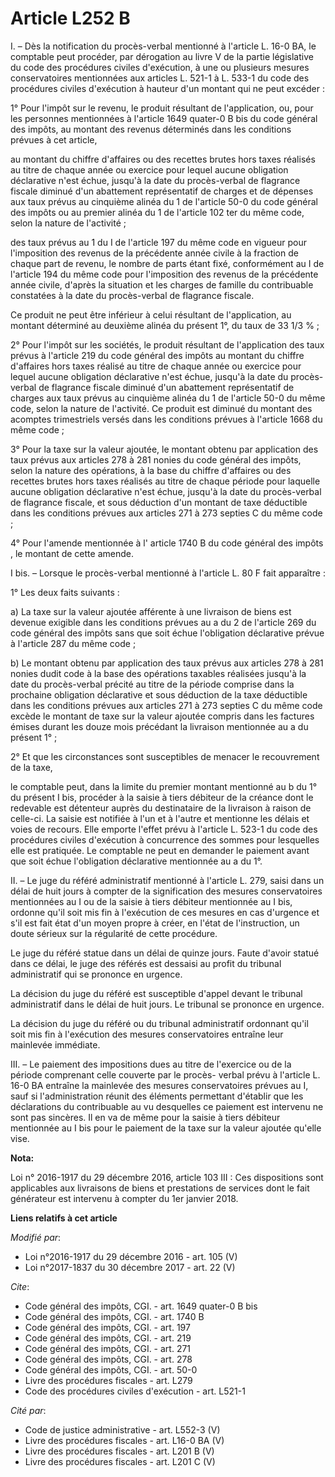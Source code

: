 # Article L252 B

I. – Dès la notification du procès-verbal mentionné à l'article L. 16-0 BA, le comptable peut procéder, par dérogation au
livre V de la partie législative du code des procédures civiles d'exécution, à une ou plusieurs mesures conservatoires
mentionnées aux articles L. 521-1 à L. 533-1 du code des procédures civiles d'exécution à hauteur d'un montant qui ne peut
excéder :

1° Pour l'impôt sur le revenu, le produit résultant de l'application, ou, pour les personnes mentionnées à l'article 1649
quater-0 B bis du code général des impôts, au montant des revenus déterminés dans les conditions prévues à cet article,

au montant du chiffre d'affaires ou des recettes brutes hors taxes réalisés au titre de chaque année ou exercice pour lequel
aucune obligation déclarative n'est échue, jusqu'à la date du procès-verbal de flagrance fiscale diminué d'un abattement
représentatif de charges et de dépenses aux taux prévus au cinquième alinéa du 1 de l'article 50-0 du code général des impôts
ou au premier alinéa du 1 de l'article 102 ter du même code, selon la nature de l'activité ;

des taux prévus au 1 du I de l'article 197 du même code en vigueur pour l'imposition des revenus de la précédente année
civile à la fraction de chaque part de revenu, le nombre de parts étant fixé, conformément au I de l'article 194 du même code
pour l'imposition des revenus de la précédente année civile, d'après la situation et les charges de famille du contribuable
constatées à la date du procès-verbal de flagrance fiscale.

Ce produit ne peut être inférieur à celui résultant de l'application, au montant déterminé au deuxième alinéa du présent 1°,
du taux de 33 1/3 % ;

2° Pour l'impôt sur les sociétés, le produit résultant de l'application des taux prévus à l'article 219 du code général des
impôts au montant du chiffre d'affaires hors taxes réalisé au titre de chaque année ou exercice pour lequel aucune obligation
déclarative n'est échue, jusqu'à la date du procès-verbal de flagrance fiscale diminué d'un abattement représentatif de
charges aux taux prévus au cinquième alinéa du 1 de l'article 50-0 du même code, selon la nature de l'activité. Ce produit
est diminué du montant des acomptes trimestriels versés dans les conditions prévues à l'article 1668 du même code ;

3° Pour la taxe sur la valeur ajoutée, le montant obtenu par application des taux prévus aux articles 278 à 281 nonies du
code général des impôts, selon la nature des opérations, à la base du chiffre d'affaires ou des recettes brutes hors taxes
réalisés au titre de chaque période pour laquelle aucune obligation déclarative n'est échue, jusqu'à la date du procès-verbal
de flagrance fiscale, et sous déduction d'un montant de taxe déductible dans les conditions prévues aux articles 271 à 273
septies C du même code ;

4° Pour l'amende mentionnée à l' article 1740 B du code général des impôts , le montant de cette amende.

I bis. – Lorsque le procès-verbal mentionné à l'article L. 80 F fait apparaître :

1° Les deux faits suivants :

a) La taxe sur la valeur ajoutée afférente à une livraison de biens est devenue exigible dans les conditions prévues au a du
2 de l'article 269 du code général des impôts sans que soit échue l'obligation déclarative prévue à l'article 287 du même
code ;

b) Le montant obtenu par application des taux prévus aux articles 278 à 281 nonies dudit code à la base des opérations
taxables réalisées jusqu'à la date du procès-verbal précité au titre de la période comprise dans la prochaine obligation
déclarative et sous déduction de la taxe déductible dans les conditions prévues aux articles 271 à 273 septies C du même code
excède le montant de taxe sur la valeur ajoutée compris dans les factures émises durant les douze mois précédant la livraison
mentionnée au a du présent 1° ;

2° Et que les circonstances sont susceptibles de menacer le recouvrement de la taxe,

le comptable peut, dans la limite du premier montant mentionné au b du 1° du présent I bis, procéder à la saisie à tiers
débiteur de la créance dont le redevable est détenteur auprès du destinataire de la livraison à raison de celle-ci. La saisie
est notifiée à l'un et à l'autre et mentionne les délais et voies de recours. Elle emporte l'effet prévu à l'article L. 523-1
du code des procédures civiles d'exécution à concurrence des sommes pour lesquelles elle est pratiquée. Le comptable ne peut
en demander le paiement avant que soit échue l'obligation déclarative mentionnée au a du 1°.

II. – Le juge du référé administratif mentionné à l'article L. 279, saisi dans un délai de huit jours à compter de la
signification des mesures conservatoires mentionnées au I ou de la saisie à tiers débiteur mentionnée au I bis, ordonne qu'il
soit mis fin à l'exécution de ces mesures en cas d'urgence et s'il est fait état d'un moyen propre à créer, en l'état de
l'instruction, un doute sérieux sur la régularité de cette procédure.

Le juge du référé statue dans un délai de quinze jours. Faute d'avoir statué dans ce délai, le juge des référés est dessaisi
au profit du tribunal administratif qui se prononce en urgence.

La décision du juge du référé est susceptible d'appel devant le tribunal administratif dans le délai de huit jours. Le
tribunal se prononce en urgence.

La décision du juge du référé ou du tribunal administratif ordonnant qu'il soit mis fin à l'exécution des mesures
conservatoires entraîne leur mainlevée immédiate.

III. – Le paiement des impositions dues au titre de l'exercice ou de la période comprenant celle couverte par le procès-
verbal prévu à l'article L. 16-0 BA entraîne la mainlevée des mesures conservatoires prévues au I, sauf si l'administration
réunit des éléments permettant d'établir que les déclarations du contribuable au vu desquelles ce paiement est intervenu ne
sont pas sincères. Il en va de même pour la saisie à tiers débiteur mentionnée au I bis pour le paiement de la taxe sur la
valeur ajoutée qu'elle vise.

**Nota:**

Loi n° 2016-1917 du 29 décembre 2016, article 103 III : Ces dispositions sont applicables aux livraisons de biens et
prestations de services dont le fait générateur est intervenu à compter du 1er janvier 2018.

**Liens relatifs à cet article**

_Modifié par_:

  - Loi n°2016-1917 du 29 décembre 2016 - art. 105 (V)
  - Loi n°2017-1837 du 30 décembre 2017 - art. 22 (V)

_Cite_:

  - Code général des impôts, CGI. - art. 1649 quater-0 B bis
  - Code général des impôts, CGI. - art. 1740 B
  - Code général des impôts, CGI. - art. 197
  - Code général des impôts, CGI. - art. 219
  - Code général des impôts, CGI. - art. 271
  - Code général des impôts, CGI. - art. 278
  - Code général des impôts, CGI. - art. 50-0
  - Livre des procédures fiscales - art. L279
  - Code des procédures civiles d'exécution - art. L521-1

_Cité par_:

  - Code de justice administrative - art. L552-3 (V)
  - Livre des procédures fiscales - art. L16-0 BA (V)
  - Livre des procédures fiscales - art. L201 B (V)
  - Livre des procédures fiscales - art. L201 C (V)
